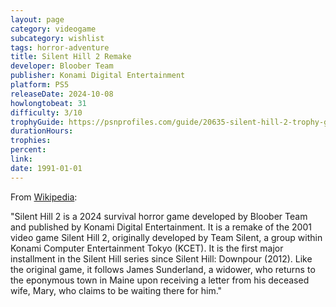 ```yaml
---
layout: page
category: videogame
subcategory: wishlist
tags: horror-adventure
title: Silent Hill 2 Remake
developer: Bloober Team
publisher: Konami Digital Entertainment
platform: PS5
releaseDate: 2024-10-08
howlongtobeat: 31
difficulty: 3/10
trophyGuide: https://psnprofiles.com/guide/20635-silent-hill-2-trophy-guide
durationHours:
trophies:
percent:
link:
date: 1991-01-01
---
```


From [Wikipedia](https://en.wikipedia.org/wiki/Silent_Hill_2_(2024_video_game)):

"Silent Hill 2 is a 2024 survival horror game developed by Bloober Team and published by Konami Digital Entertainment. It is a remake of the 2001 video game Silent Hill 2, originally developed by Team Silent, a group within Konami Computer Entertainment Tokyo (KCET). It is the first major installment in the Silent Hill series since Silent Hill: Downpour (2012). Like the original game, it follows James Sunderland, a widower, who returns to the eponymous town in Maine upon receiving a letter from his deceased wife, Mary, who claims to be waiting there for him."
